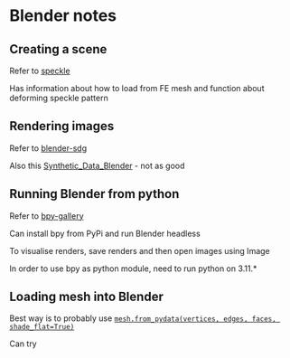 # Blender notes

## Creating a scene
Refer to [speckle](https://github.com/AleksanderMarek/speckle)

Has information about how to load from FE mesh and function about deforming speckle pattern

## Rendering images
Refer to [blender-sdg](https://github.com/federicoarenasl/blender-sdg)

Also this [Synthetic_Data_Blender](https://github.com/matthieu-sgi/Synthetic_Data_Blender/tree/main) - not as good

## Running Blender from python
Refer to [bpy-gallery](https://github.com/kolibril13/bpy-gallery?tab=readme-ov-file)

Can install bpy from PyPi and run Blender headless

To visualise renders, save renders and then open images using Image

In order to use bpy as python module, need to run python on 3.11.*



## Loading mesh into Blender
Best way is to probably use [`mesh.from_pydata(vertices, edges, faces, shade_flat=True)`](https://docs.blender.org/api/current/bpy.types.Mesh.html#bpy.types.Mesh.from_pydata)

Can try 


